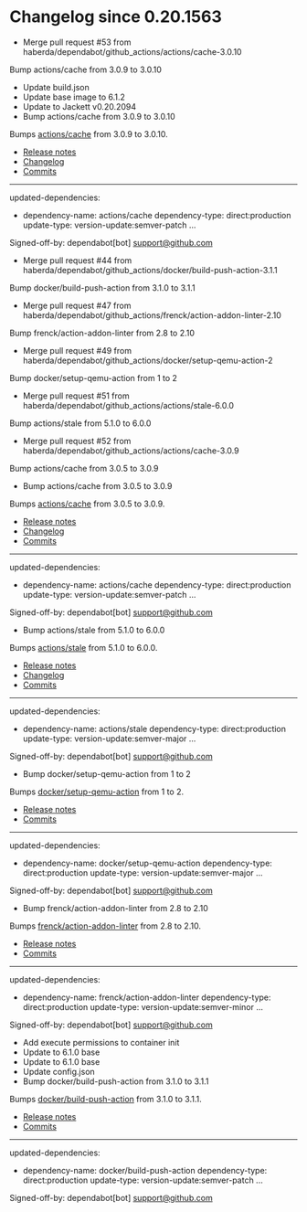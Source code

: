 # Changelog since 0.20.1563
- Merge pull request #53 from haberda/dependabot/github_actions/actions/cache-3.0.10

Bump actions/cache from 3.0.9 to 3.0.10 
- Update build.json 
- Update base image to 6.1.2 
- Update to Jackett v0.20.2094 
- Bump actions/cache from 3.0.9 to 3.0.10

Bumps [actions/cache](https://github.com/actions/cache) from 3.0.9 to 3.0.10.
- [Release notes](https://github.com/actions/cache/releases)
- [Changelog](https://github.com/actions/cache/blob/main/RELEASES.md)
- [Commits](https://github.com/actions/cache/compare/v3.0.9...v3.0.10)

---
updated-dependencies:
- dependency-name: actions/cache
  dependency-type: direct:production
  update-type: version-update:semver-patch
...

Signed-off-by: dependabot[bot] <support@github.com> 
- Merge pull request #44 from haberda/dependabot/github_actions/docker/build-push-action-3.1.1

Bump docker/build-push-action from 3.1.0 to 3.1.1 
- Merge pull request #47 from haberda/dependabot/github_actions/frenck/action-addon-linter-2.10

Bump frenck/action-addon-linter from 2.8 to 2.10 
- Merge pull request #49 from haberda/dependabot/github_actions/docker/setup-qemu-action-2

Bump docker/setup-qemu-action from 1 to 2 
- Merge pull request #51 from haberda/dependabot/github_actions/actions/stale-6.0.0

Bump actions/stale from 5.1.0 to 6.0.0 
- Merge pull request #52 from haberda/dependabot/github_actions/actions/cache-3.0.9

Bump actions/cache from 3.0.5 to 3.0.9 
- Bump actions/cache from 3.0.5 to 3.0.9

Bumps [actions/cache](https://github.com/actions/cache) from 3.0.5 to 3.0.9.
- [Release notes](https://github.com/actions/cache/releases)
- [Changelog](https://github.com/actions/cache/blob/main/RELEASES.md)
- [Commits](https://github.com/actions/cache/compare/v3.0.5...v3.0.9)

---
updated-dependencies:
- dependency-name: actions/cache
  dependency-type: direct:production
  update-type: version-update:semver-patch
...

Signed-off-by: dependabot[bot] <support@github.com> 
- Bump actions/stale from 5.1.0 to 6.0.0

Bumps [actions/stale](https://github.com/actions/stale) from 5.1.0 to 6.0.0.
- [Release notes](https://github.com/actions/stale/releases)
- [Changelog](https://github.com/actions/stale/blob/main/CHANGELOG.md)
- [Commits](https://github.com/actions/stale/compare/v5.1.0...v6.0.0)

---
updated-dependencies:
- dependency-name: actions/stale
  dependency-type: direct:production
  update-type: version-update:semver-major
...

Signed-off-by: dependabot[bot] <support@github.com> 
- Bump docker/setup-qemu-action from 1 to 2

Bumps [docker/setup-qemu-action](https://github.com/docker/setup-qemu-action) from 1 to 2.
- [Release notes](https://github.com/docker/setup-qemu-action/releases)
- [Commits](https://github.com/docker/setup-qemu-action/compare/v1...v2)

---
updated-dependencies:
- dependency-name: docker/setup-qemu-action
  dependency-type: direct:production
  update-type: version-update:semver-major
...

Signed-off-by: dependabot[bot] <support@github.com> 
- Bump frenck/action-addon-linter from 2.8 to 2.10

Bumps [frenck/action-addon-linter](https://github.com/frenck/action-addon-linter) from 2.8 to 2.10.
- [Release notes](https://github.com/frenck/action-addon-linter/releases)
- [Commits](https://github.com/frenck/action-addon-linter/compare/v2.8...v2.10)

---
updated-dependencies:
- dependency-name: frenck/action-addon-linter
  dependency-type: direct:production
  update-type: version-update:semver-minor
...

Signed-off-by: dependabot[bot] <support@github.com> 
- Add execute permissions to container init 
- Update to 6.1.0 base 
- Update to 6.1.0 base 
- Update config.json 
- Bump docker/build-push-action from 3.1.0 to 3.1.1

Bumps [docker/build-push-action](https://github.com/docker/build-push-action) from 3.1.0 to 3.1.1.
- [Release notes](https://github.com/docker/build-push-action/releases)
- [Commits](https://github.com/docker/build-push-action/compare/v3.1.0...v3.1.1)

---
updated-dependencies:
- dependency-name: docker/build-push-action
  dependency-type: direct:production
  update-type: version-update:semver-patch
...

Signed-off-by: dependabot[bot] <support@github.com> 
